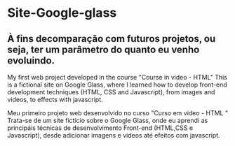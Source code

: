 # Site-Google-glass

## À fins decomparação com futuros projetos, ou seja, ter um parâmetro do quanto eu venho evoluindo.
My first web project developed in the course "Course in video - HTML"
This is a fictional site on Google Glass, where I learned how to develop front-end development techniques (HTML, CSS and Javascript), from images and videos, to effects with javascript.

Meu primeiro projeto web desenvolvido no curso "Curso em vídeo -  HTML "
Trata-se de um site fictício sobre o Google Glass, onde eu aprendi as principáis técnicas de desenvolvimento Front-end (HTML,CSS e Javascript), desde adicionar imagens e videos até efeitos com javascript.

